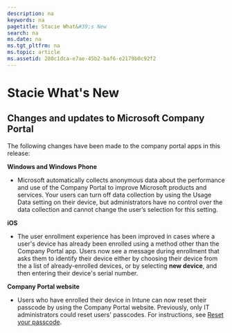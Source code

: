 ```yaml
---
description: na
keywords: na
pagetitle: Stacie What&#39;s New
search: na
ms.date: na
ms.tgt_pltfrm: na
ms.topic: article
ms.assetid: 280c1dca-e7ae-45b2-baf6-e2179b0c92f2
---
```

# Stacie What&#39;s New

## Changes and updates to Microsoft Company Portal
The following changes have been made to the company portal apps in this release:

**Windows and Windows Phone**

- Microsoft automatically collects anonymous data about the performance and use of the Company Portal to improve Microsoft products and services. Your users can turn off data collection by using the Usage Data setting on their device, but administrators have no control over the data collection and cannot change the user’s selection for this setting.

**iOS**

- The user  enrollment experience has been improved in cases where a user's device has already been enrolled using a method other than the Company Portal app. Users now see a message during enrollment that asks them to identify their device either by choosing their device from the a list of already-enrolled devices, or by selecting **new device**, and then entering their device's serial number.

**Company Portal website**

- Users who have enrolled their device in Intune can now reset their passcode by using the Company Portal website. Previously, only IT administrators could reset users' passcodes. For instructions, see [Reset your passcode](https://technet.microsoft.com/library/mt590895.aspx).

